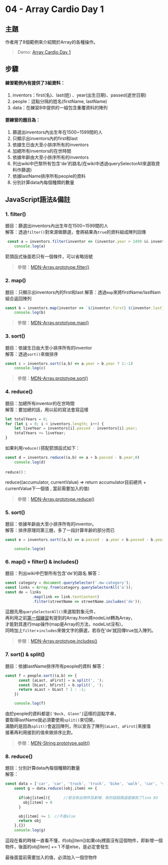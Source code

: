 # **04 - Array Cardio Day 1**

## **主題**
作者用了8個範例來介紹關於Array的各種操作。  

>Demo: [Array Cardio Day 1](https://des86532.github.io/javascript-30/04_Array-Cardio-Day-1/index.html)

## **步驟**
#### 練習範例內有提供了3組資料：
1. inventors：first(名)、last(姓) 、year(出生日期)、passed(逝世日期)
2. people：逗點分隔的姓名(firstName, lastName)
3. data：在練習8中提供的一組包含重覆資料的陣列

#### 要練習的題目為：
1. 篩選出inventors內出生年在1500~1599間的人
2. 只顯示出inventors內的first和last
3. 依據生日由大至小排序所有的inventors
4. 加總所有inventors的在世時間
5. 依據年齡由大至小排序所有的inventors
6. 列出wiki中巴黎所有包含'de'的路名(在wiki中透過querySelectorAll來選取資料作篩選)
7. 依據lastName排序所有people的資料
8. 分別計算data內每個種類的數量

## **JavaScript語法&備註**
### **1. filter()**
題目：篩選出inventors內出生年在1500~1599間的人  
解答：透過`filter()`對來源做篩選，會將結果為`true`的資料組成陣列回傳
````javascript
 const a = inventors.filter(inventor => (inventor.year > 1499 && inventor.year < 1600))
    console.log(a)
````
箭頭函式後面若只有一個條件，可以省略括號
>參閱：[MDN-Array.prototype.filter()](https://developer.mozilla.org/en-US/docs/Web/JavaScript/Reference/Global_Objects/Array/filter)

### **2. map()**
題目：只顯示出inventors內的first和last
解答：透過`map`來將firstName/lastNam組合返回陣列
````javascript
const b = inventors.map(inventor => `${inventor.first} ${inventor.last}`)
    console.log(b)
````
>參閱：[MDN-Array.prototype.map()](https://developer.mozilla.org/en-US/docs/Web/JavaScript/Reference/Global_Objects/Array/map)

### **3. sort()**
題目：依據生日由大至小排序所有的inventor  
解答：透過`sort()`來做排序
````javascript
const c = inventors.sort((a,b) => a.year > b.year ? 1:-1)
    console.log(c)
````` 
>參閱：[MDN-Array.prototype.sort()](https://developer.mozilla.org/en-US/docs/Web/JavaScript/Reference/Global_Objects/Array/sort)  


### **4. reduce()**
題目：加總所有inventor的在世時間  
解答：要加總的話，用以前的寫法會寫這樣
````javascript
let totalYears = 0;
for (let i = 0; i < inventors.length; i++) {
    let liveYear = inventors[i].passed - inventors[i].year;
    totalYears += liveYear;
}
````
如果利用`reduce()`搭配箭頭函式如下：
````javascript
const d = inventors.reduce((a,b) => a + b.passed - b.year,0)
    console.log(d)
````
`reduce()：`

reduce((accumulator, currentValue) => return accumulator目前總共 + currentValue下一個值 , 當前需要加入的值)

>參閱：[MDN-Array.prototype.reduce()](https://developer.mozilla.org/en-US/docs/Web/JavaScript/Reference/Global_Objects/Array/Reduce)

### **5. sort()**
題目：依據年齡由大至小排序所有的inventor。  
解答：排序原理同第三題，多了一段計算年齡的部分而已
````javascript
const e = inventors.sort((a,b) => a.passed - a.year > b.passed - b.year ? 1:-1)

    console.log(e)
````

### **6. map() + filter() & includes()**
題目：列出wiki中巴黎所有包含'de'的路名
解答：
````javascript
const category = document.querySelector('.mw-category');
const links = Array.from(category.querySelectorAll('a'));
const de = links
            .map(link => link.textContent)
            .filter(streetName => streetName.includes('de'));
````
這題先用`querySelectorAll()`來選取對象元件，  
再利用之前[第一個練習](https://github.com/guahsu/JavaScript30/tree/master/01_Java-Script-Drum-Kit)有提到的Array.from將nodeList轉為Array，  
才能對其進行map操作(map是Array的方法，nodeList沒有)，  
同時加上`filter`+`includes`來做文字的篩選，若存在’de’就回傳true加入陣列。
>參閱：[MDN-Array.prototype.includes()](https://developer.mozilla.org/en-US/docs/Web/JavaScript/Reference/Global_Objects/Array/includes)

### **7. sort() & split()**
題目：依據lastName排序所有people的資料
解答：
````javascript
const f = people.sort((a,b) => {
      const [aLast, aFirst] = a.split(', ');
      const [bLast, bFirst] = b.split(', ');
      return aLast > bLast ? 1 : -1;
    })

    console.log(f)
````
由於people的資料都是`['Beck, Glenn’]`這樣的逗點字串，  
要取得lastName就必須要使用`split()`來切開，  
滿酷的是因為`split()`會返回陣列，所以宣告了陣列`[aLast, aFirst]`來接值  
接著再利用接到的值來做排序比對。
>參閱：[MDN-String.prototype.split()](https://developer.mozilla.org/en-US/docs/Web/JavaScript/Reference/Global_Objects/String/split)

### **8. reduce()**
題目：分別計算data內每個種類的數量  
解答：
````javascript
const data = ['car', 'car', 'truck', 'truck', 'bike', 'walk', 'car', 'van', 'bike', 'walk', 'car', 'van', 'car', 'truck' ];
    const g = data.reduce((obj,item) => {
      
      if(obj[item]){      //若沒有此物件及新增，有的話就跳過直接到了line 83 
        obj[item] = 0
      } 

      obj[item] += 1  //不是else
      return obj
    },{})
    console.log(g)
````
這段在看的時候一直看不懂，if(obj[item])如果obj裡面沒有這個物件，即新增一個物件，後面的obj[item] += 1 不是else，是必定會發生

最後面當前需要加入的值，必須加入一個空物件
